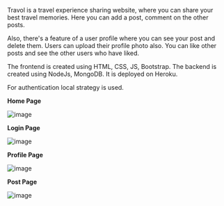 Travol is a travel experience sharing website, where you can share your best travel memories. Here you can add a post, comment on the other posts. 

Also, there's a feature of a user profile where you can see your post and delete them. Users can upload their profile photo also. You can like other posts and see the other users who have liked. 

The frontend is created using HTML, CSS, JS, Bootstrap. The backend is created using NodeJs, MongoDB. It is deployed on Heroku.

For authentication local strategy is used.

**Home Page**

![image](https://user-images.githubusercontent.com/66379767/94285893-f11fc580-ff71-11ea-992e-5934cb4db690.png)

**Login Page**

![image](https://user-images.githubusercontent.com/66379767/94283595-d861e080-ff6e-11ea-9d6a-051579cc5e41.png)

**Profile Page**

![image](https://user-images.githubusercontent.com/66379767/94283891-3ee6fe80-ff6f-11ea-83f2-031536e9094e.png)

**Post Page**

![image](https://user-images.githubusercontent.com/66379767/94283987-663dcb80-ff6f-11ea-93e2-4fe960be33d0.png)
